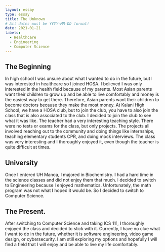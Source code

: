 ```yaml
---
layout: essay
type: essay
title: The Unknown
# All dates must be YYYY-MM-DD format!
date: 2021-01-21
labels:
  - Healthcare
  - Engineering
  - Computer Science
---
```




## The Beginning

In high school I was unsure about what I wanted to do in the future, but I was interested in healthcare so I joined HOSA. I believed I was only interested in the health field because of my parents. Most Asian parents want their children to grow up and be able to live comfortably and money is the easiest way to get there. Therefore, Asian parents want their children to become doctors because they make the most money. At Kalani High School, we have a HOSA club, but to join the club, you have to also join the class that is also associated to the club. I decided to join the club to see what it was like. The teacher had a very interesting teaching style. There were no tests or exams for the class, but only projects. The projects all involved reaching out to the community and doing things like internships, teaching elementary students CPR, and doing mock interviews. The class was very interesting and I thoroughly enjoyed it, even though the teacher is quite difficult at times.

## University

Once I entered UH Manoa, I majored in Biochemistry. I had a hard time in the science classes and did not enjoy them that much. I decided to switch to Engineering because I enjoyed mathematics. Unfortunately, the math program was not what I hoped it would be. So I decided to switch to Computer Science.

## The Present.

After switching to Computer Science and taking ICS 111, I thoroughly enjoyed the class and decided to stick with it. Currently, I have no clue what I want to do in the future, whether it is software engineering, video game design, or cybersecurity. I am still exploring my options and hopefully I will find a field that I will enjoy and be able to live my life comfortably.

